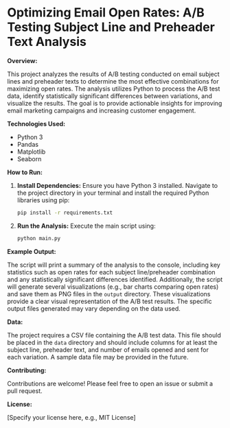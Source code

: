 # Optimizing Email Open Rates: A/B Testing Subject Line and Preheader Text Analysis

**Overview:**

This project analyzes the results of A/B testing conducted on email subject lines and preheader texts to determine the most effective combinations for maximizing open rates. The analysis utilizes Python to process the A/B test data, identify statistically significant differences between variations, and visualize the results.  The goal is to provide actionable insights for improving email marketing campaigns and increasing customer engagement.

**Technologies Used:**

* Python 3
* Pandas
* Matplotlib
* Seaborn

**How to Run:**

1. **Install Dependencies:**  Ensure you have Python 3 installed. Navigate to the project directory in your terminal and install the required Python libraries using pip:

   ```bash
   pip install -r requirements.txt
   ```

2. **Run the Analysis:** Execute the main script using:

   ```bash
   python main.py
   ```

**Example Output:**

The script will print a summary of the analysis to the console, including key statistics such as open rates for each subject line/preheader combination and any statistically significant differences identified.  Additionally, the script will generate several visualizations (e.g., bar charts comparing open rates) and save them as PNG files in the `output` directory.  These visualizations provide a clear visual representation of the A/B test results.  The specific output files generated may vary depending on the data used.


**Data:**

The project requires a CSV file containing the A/B test data.  This file should be placed in the `data` directory and should include columns for at least the subject line, preheader text, and number of emails opened and sent for each variation.  A sample data file may be provided in the future.

**Contributing:**

Contributions are welcome! Please feel free to open an issue or submit a pull request.

**License:**

[Specify your license here, e.g., MIT License]